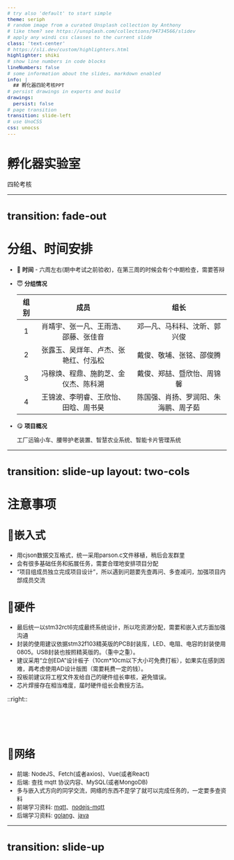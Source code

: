 ```yaml
---
# try also 'default' to start simple
theme: seriph
# random image from a curated Unsplash collection by Anthony
# like them? see https://unsplash.com/collections/94734566/slidev
# apply any windi css classes to the current slide
class: 'text-center'
# https://sli.dev/custom/highlighters.html
highlighter: shiki
# show line numbers in code blocks
lineNumbers: false
# some information about the slides, markdown enabled
info: |
  ## 孵化器四轮考核PPT
# persist drawings in exports and build
drawings:
  persist: false
# page transition
transition: slide-left
# use UnoCSS
css: unocss
---
```


# 孵化器实验室

四轮考核

---
transition: fade-out
---

<div>

# 分组、时间安排

- 🥰 **时间** - 六周左右(期中考试之前验收)，在第三周的时候会有个中期检查，需要答辩
- 😇 **分组情况**

    | 组别 |                 成员                 |                 组长                 |
    | :--: | :----------------------------------: | :----------------------------------: |
    |  1   | 肖靖宇、张一凡、王雨浩、邵藤、张佳音 |     邓—凡、马科科、沈昕、郭兴俊      |
    |  2   | 张露玉、吴烊年、卢杰、张艳红、付泓松 |       戴俊、敬埔、张铭、邵俊腾       |
    |  3   | 冯稼焕、程鼎、施韵芝、金仪杰、陈科溯 |      戴俊、郑喆、暨欣怡、周锦馨      |
    |  4   | 王锦波、李明睿、王欣怡、田晗、周书昊 | 陈国强、肖扬、罗润阳、朱海鹏、周子茹 |
    
- 😋 **项目概况**
    
    工厂运输小车、腰带护老装置、智慧农业系统、智能卡片管理系统

</div>

<style>
  div {
    font-size: 14px;
  }
</style>
---
transition: slide-up
layout: two-cols
---

# 注意事项

<div>

## 🥳嵌入式

- 用cjson数据交互格式，统一采用parson.c文件移植，稍后会发群里
- 会有很多基础任务和拓展任务，需要合理地安排项目分配
- “项目组成员独立完成项目设计”，所以遇到问题要先查再问、多查减问，加强项目内部成员交流


## 🤩硬件

- 最后统一以stm32rct6完成最终系统设计，所以吃资源分配，需要和嵌入式方面加强沟通
- 封装的使用建议依据stm32f103精英版的PCB封装库，LED、电阻、电容的封装使用0805。USB封装也按照精英版的。（重中之重）。
- 建议采用“立创EDA”设计板子（10cm*10cm以下大小可免费打板），如果实在感到困难，再考虑使用AD设计版图（需要耗费一定的钱）。
- 投板前建议将工程文件发给自己的硬件组长审核，避免错误。
- 芯片焊接存在相当难度，届时硬件组长会教授方法。

</div>

::right::

<br>
<br>
<br>
<div class="p-l-5">

## 🤗网络

  - 前端: NodeJS、Fetch(或者axios)、Vue(或者React)
  - 后端: 查找 mqtt 协议内容、MySQL(或者MongoDB)
  - 多与嵌入式方向的同学交流，网络的东西不是学了就可以完成任务的，一定要多查资料
  - 前端学习资料: [mqtt](https://blog.plumbiu.club/2023/02/08/2023-2-8-mqtt%E5%8D%8F%E8%AE%AE%E5%AE%9E%E6%88%98/)、[nodejs-mqtt](https://blog.plumbiu.club/2023/02/08/2023-2-8-%E4%BD%BF%E7%94%A8nodejs%E6%90%AD%E5%BB%BAmqtt/)
  - 后端学习资料: [golang](https://blog.csdn.net/emqx_broker/article/details/108748657)、[java](https://blog.csdn.net/emqx_broker/article/details/126605202)
  
</div>

<style>
  h1 {
    font-size: 28px!important;
  }
  h2 {
    font-size: 24px!important;
  }
  div {
    font-size: 13px;
  }
</style>
---
transition: slide-up
---

